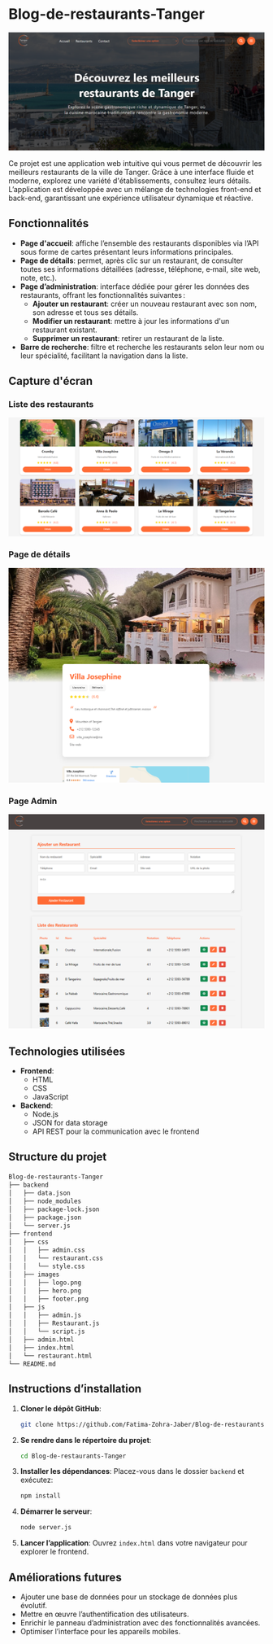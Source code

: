 # Blog-de-restaurants-Tanger

![Tanger Restaurant](screenshots/home.png)

Ce projet est une application web intuitive qui vous permet de découvrir les meilleurs restaurants de la ville de Tanger. Grâce à une interface fluide et moderne, explorez une variété d'établissements, consultez leurs détails. L’application est développée avec un mélange de technologies front-end et back-end, garantissant une expérience utilisateur dynamique et réactive. 

## Fonctionnalités

- **Page d'accueil**: affiche l’ensemble des restaurants disponibles via l’API sous forme de cartes présentant leurs informations principales.
- **Page de détails**: permet, après clic sur un restaurant, de consulter toutes ses informations détaillées (adresse, téléphone, e‑mail, site web, note, etc.).
- **Page d’administration**: interface dédiée pour gérer les données des restaurants, offrant les fonctionnalités suivantes :
  - **Ajouter un restaurant**: créer un nouveau restaurant avec son nom, son adresse et tous ses détails.
  - **Modifier un restaurant**: mettre à jour les informations d'un restaurant existant.
  - **Supprimer un restaurant**: retirer un restaurant de la liste.
- **Barre de recherche**: filtre et recherche les restaurants selon leur nom ou leur spécialité, facilitant la navigation dans la liste.

## Capture d'écran

### Liste des restaurants
![Page d'accueil](screenshots/restaurants.png)

### Page de détails
![Page des détails](screenshots/details.png)

### Page Admin
![Page administrateur](screenshots/admin.png)

## Technologies utilisées
- **Frontend**:
  - HTML
  - CSS
  - JavaScript
- **Backend**:
  - Node.js
  - JSON for data storage
  - API REST pour la communication avec le frontend

## Structure du projet
```
Blog-de-restaurants-Tanger
├── backend
│   ├── data.json
│   ├── node_modules
│   ├── package-lock.json
│   ├── package.json
│   └── server.js
├── frontend
│   ├── css
│   │   ├── admin.css
│   │   └── restaurant.css
│   │   └── style.css
│   ├── images
│   │   ├── logo.png
│   │   ├── hero.png
│   │   ├── footer.png
│   ├── js
│   │   ├── admin.js
│   │   ├── Restaurant.js
│   │   └── script.js
│   ├── admin.html
│   ├── index.html
│   └── restaurant.html
└── README.md
```

## Instructions d’installation

1. **Cloner le dépôt GitHub**:
   ```bash
   git clone https://github.com/Fatima-Zohra-Jaber/Blog-de-restaurants-Tanger.git
   ```

2. **Se rendre dans le répertoire du projet**:
   ```bash
   cd Blog-de-restaurants-Tanger
   ```

3. **Installer les dépendances**:
   Placez-vous dans le dossier `backend` et exécutez:
   ```bash
   npm install
   ```

4. **Démarrer le serveur**:
   ```bash
   node server.js
   ```

5. **Lancer l’application**:
    Ouvrez `index.html` dans votre navigateur pour explorer le frontend.
    

## Améliorations futures
- Ajouter une base de données pour un stockage de données plus évolutif.
- Mettre en œuvre l’authentification des utilisateurs.
- Enrichir le panneau d’administration avec des fonctionnalités avancées.
- Optimiser l’interface pour les appareils mobiles.



